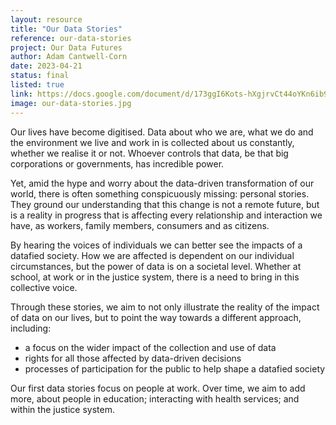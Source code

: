 ```yaml
---
layout: resource
title: "Our Data Stories"
reference: our-data-stories
project: Our Data Futures
author: Adam Cantwell-Corn
date: 2023-04-21
status: final
listed: true
link: https://docs.google.com/document/d/173ggI6Kots-hXgjrvCt44oYKn6ib9eEdT_xTfrxh6wY/edit?usp=sharing
image: our-data-stories.jpg
---
```

Our lives have become digitised. Data about who we are, what we do and the environment we live and work in is collected about us constantly, whether we realise it or not. Whoever controls that data, be that big corporations or governments, has incredible power. 

Yet, amid the hype and worry about the data-driven transformation of our world, there is often something conspicuously missing: personal stories. They ground our understanding that this change is not a remote future, but is a reality in progress that is affecting every relationship and interaction we have, as workers, family members, consumers and as citizens. 

By hearing the voices of individuals we can better see the impacts of a datafied society. How we are affected is dependent on our individual circumstances, but the power of data is on a societal level. Whether at school, at work or in the justice system, there is a need to bring in this collective voice. 

Through these stories, we aim to not only illustrate the reality of the impact of data on our lives, but to point the way towards a different approach, including: 

* a focus on the wider impact of the collection and use of data
* rights for all those affected by data-driven decisions
* processes of participation for the public to help shape a datafied society

Our first data stories focus on people at work. Over time, we aim to add more, about people in education; interacting with health services; and within the justice system.

